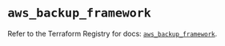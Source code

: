 # `aws_backup_framework`

Refer to the Terraform Registry for docs: [`aws_backup_framework`](https://registry.terraform.io/providers/hashicorp/aws/5.96.0/docs/resources/backup_framework).
